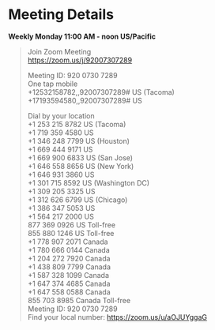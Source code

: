 # Meeting Details
**Weekly Monday 11:00 AM - noon US/Pacific**

> Join Zoom Meeting</br>
> https://zoom.us/j/92007307289
> 
> Meeting ID: 920 0730 7289</br>
> One tap mobile</br>
> +12532158782,,92007307289# US (Tacoma)</br>
> +17193594580,,92007307289# US</br>
> 
> Dial by your location</br>
> +1 253 215 8782 US (Tacoma)</br>
> +1 719 359 4580 US</br>
> +1 346 248 7799 US (Houston)</br>
> +1 669 444 9171 US</br>
> +1 669 900 6833 US (San Jose)</br>
> +1 646 558 8656 US (New York)</br>
> +1 646 931 3860 US</br>
> +1 301 715 8592 US (Washington DC)</br>
> +1 309 205 3325 US</br>
> +1 312 626 6799 US (Chicago)</br>
> +1 386 347 5053 US</br>
> +1 564 217 2000 US</br>
> 877 369 0926 US Toll-free</br>
> 855 880 1246 US Toll-free</br>
> +1 778 907 2071 Canada</br>
> +1 780 666 0144 Canada</br>
> +1 204 272 7920 Canada</br>
> +1 438 809 7799 Canada</br>
> +1 587 328 1099 Canada</br>
> +1 647 374 4685 Canada</br>
> +1 647 558 0588 Canada</br>
> 855 703 8985 Canada Toll-free</br>
> Meeting ID: 920 0730 7289</br>
> Find your local number: https://zoom.us/u/aOJUYggaG
